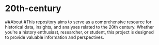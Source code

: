 # 20th-century

##About
#This repository aims to serve as a comprehensive resource for historical data, insights, and analyses related to the 20th century. Whether you're a history enthusiast, researcher, or student, this project is designed to provide valuable information and perspectives.
